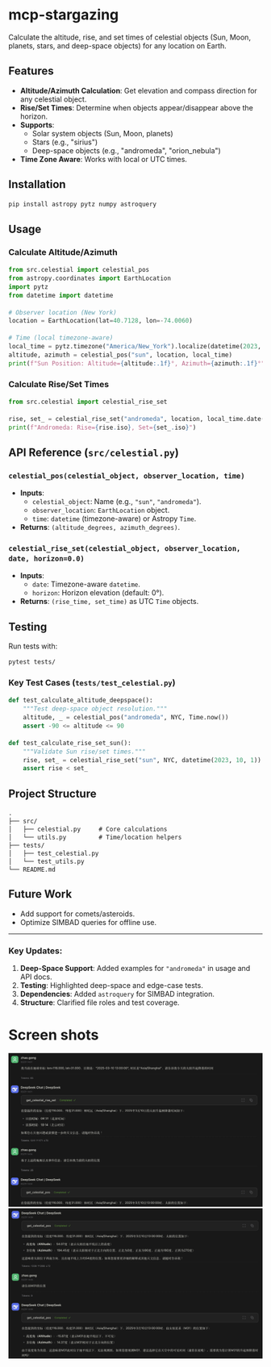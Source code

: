 
# mcp-stargazing

Calculate the altitude, rise, and set times of celestial objects (Sun, Moon, planets, stars, and deep-space objects) for any location on Earth.

## Features
- **Altitude/Azimuth Calculation**: Get elevation and compass direction for any celestial object.
- **Rise/Set Times**: Determine when objects appear/disappear above the horizon.
- **Supports**:
  - Solar system objects (Sun, Moon, planets)
  - Stars (e.g., "sirius")
  - Deep-space objects (e.g., "andromeda", "orion_nebula")
- **Time Zone Aware**: Works with local or UTC times.

## Installation
```bash
pip install astropy pytz numpy astroquery
```

## Usage

### Calculate Altitude/Azimuth
```python src/main.py
from src.celestial import celestial_pos
from astropy.coordinates import EarthLocation
import pytz
from datetime import datetime

# Observer location (New York)
location = EarthLocation(lat=40.7128, lon=-74.0060)

# Time (local timezone-aware)
local_time = pytz.timezone("America/New_York").localize(datetime(2023, 10, 1, 12, 0))
altitude, azimuth = celestial_pos("sun", location, local_time)
print(f"Sun Position: Altitude={altitude:.1f}°, Azimuth={azimuth:.1f}°")
```

### Calculate Rise/Set Times
```python src/main.py
from src.celestial import celestial_rise_set

rise, set_ = celestial_rise_set("andromeda", location, local_time.date())
print(f"Andromeda: Rise={rise.iso}, Set={set_.iso}")
```

## API Reference (`src/celestial.py`)

### `celestial_pos(celestial_object, observer_location, time)`
- **Inputs**:
  - `celestial_object`: Name (e.g., `"sun"`, `"andromeda"`).
  - `observer_location`: `EarthLocation` object.
  - `time`: `datetime` (timezone-aware) or Astropy `Time`.
- **Returns**: `(altitude_degrees, azimuth_degrees)`.

### `celestial_rise_set(celestial_object, observer_location, date, horizon=0.0)`
- **Inputs**: 
  - `date`: Timezone-aware `datetime`.
  - `horizon`: Horizon elevation (default: 0°).
- **Returns**: `(rise_time, set_time)` as UTC `Time` objects.

## Testing
Run tests with:
```bash
pytest tests/
```

### Key Test Cases (`tests/test_celestial.py`)
```python tests/test_celestial.py
def test_calculate_altitude_deepspace():
    """Test deep-space object resolution."""
    altitude, _ = celestial_pos("andromeda", NYC, Time.now())
    assert -90 <= altitude <= 90

def test_calculate_rise_set_sun():
    """Validate Sun rise/set times."""
    rise, set_ = celestial_rise_set("sun", NYC, datetime(2023, 10, 1))
    assert rise < set_
```

## Project Structure
```
.
├── src/
│   ├── celestial.py     # Core calculations
│   └── utils.py         # Time/location helpers
├── tests/
│   ├── test_celestial.py
│   └── test_utils.py
└── README.md
```

## Future Work
- Add support for comets/asteroids.
- Optimize SIMBAD queries for offline use.
---
### Key Updates:
1. **Deep-Space Support**: Added examples for `"andromeda"` in usage and API docs.
2. **Testing**: Highlighted deep-space and edge-case tests.
3. **Dependencies**: Added `astroquery` for SIMBAD integration.
4. **Structure**: Clarified file roles and test coverage.

# Screen shots
![alt text](images/image.png)
![alt text](images/image-1.png)
